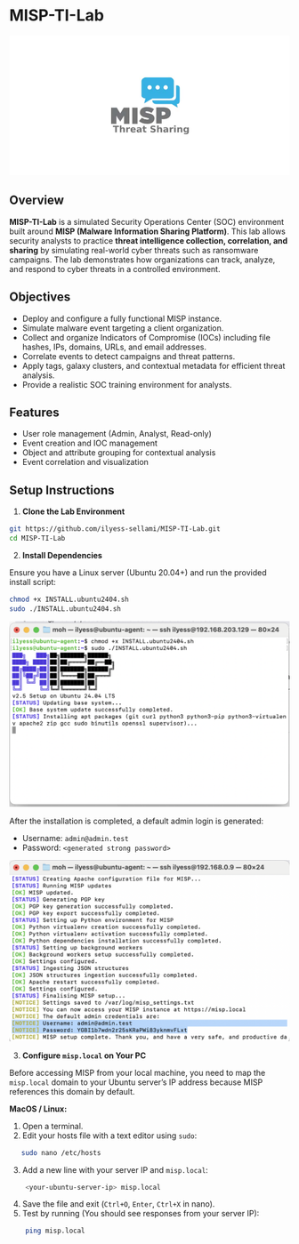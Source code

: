 # MISP-TI-Lab

![MISP Image](/screenshots/misp.png)


## Overview
**MISP-TI-Lab** is a simulated Security Operations Center (SOC) environment built around **MISP (Malware Information Sharing Platform)**. This lab allows security analysts to practice **threat intelligence collection, correlation, and sharing** by simulating real-world cyber threats such as ransomware campaigns. The lab demonstrates how organizations can track, analyze, and respond to cyber threats in a controlled environment.


## Objectives
- Deploy and configure a fully functional MISP instance.
- Simulate malware event targeting a client organization.
- Collect and organize Indicators of Compromise (IOCs) including file hashes, IPs, domains, URLs, and email addresses.
- Correlate events to detect campaigns and threat patterns.
- Apply tags, galaxy clusters, and contextual metadata for efficient threat analysis.
- Provide a realistic SOC training environment for analysts.

## Features
- User role management (Admin, Analyst, Read-only)
- Event creation and IOC management
- Object and attribute grouping for contextual analysis
- Event correlation and visualization


## Setup Instructions

1. **Clone the Lab Environment**  

```bash
git https://github.com/ilyess-sellami/MISP-TI-Lab.git
cd MISP-TI-Lab
```

2. **Install Dependencies**

Ensure you have a Linux server (Ubuntu 20.04+) and run the provided install script:

```bash
chmod +x INSTALL.ubuntu2404.sh
sudo ./INSTALL.ubuntu2404.sh
```

![MISP Install](/screenshots/misp_install.png)

After the installation is completed, a default admin login is generated:

- Username: `admin@admin.test`
- Password: `<generated strong password>`

![MISP Default Credentials](/screenshots/misp_default_credentials.png)


3. **Configure `misp.local` on Your PC**

Before accessing MISP from your local machine, you need to map the `misp.local` domain to your Ubuntu server’s IP address because MISP references this domain by default.

**MacOS / Linux:**
1. Open a terminal.
2. Edit your hosts file with a text editor using `sudo`:
```bash
   sudo nano /etc/hosts
```
3. Add a new line with your server IP and `misp.local`:
```bash
    <your-ubuntu-server-ip> misp.local
```
4. Save the file and exit (`Ctrl+O`, `Enter`, `Ctrl+X` in nano).
5. Test by running (You should see responses from your server IP):
```bash
    ping misp.local
```

